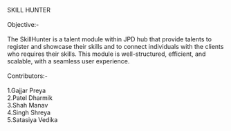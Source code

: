 SKILL HUNTER 
<br>
<br>
Objective:-
<br>
<br>
The SkillHunter is a talent module within JPD hub that provide talents to register and showcase 
their skills and to connect individuals with the clients who requires their skills. This module is 
well-structured, efficient, and scalable, with a seamless user experience.
<br>
<br>
Contributors:-
<br>
<br>
1.Gajjar Preya <br>
2.Patel Dharmik<br>
3.Shah Manav<br>
4.Singh Shreya<br>
5.Satasiya Vedika

